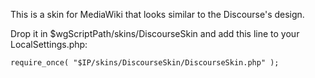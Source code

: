 This is a skin for MediaWiki that looks similar to the Discourse's design.

Drop it in $wgScriptPath/skins/DiscourseSkin and add this line to your LocalSettings.php:

    require_once( "$IP/skins/DiscourseSkin/DiscourseSkin.php" );
